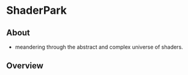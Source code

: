 

# ShaderPark


## About

-   meandering through the abstract and complex universe of shaders.


## Overview

